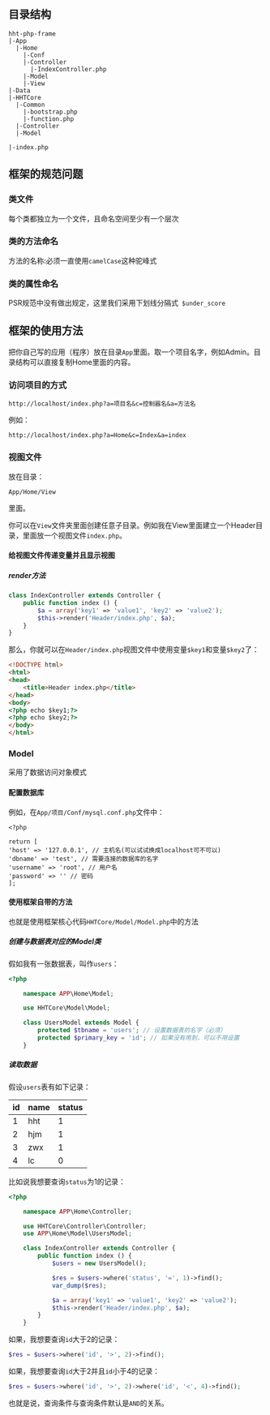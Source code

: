 ## 目录结构

```
hht-php-frame
|-App
  |-Home
    |-Conf
    |-Controller
      |-IndexController.php
    |-Model
    |-View
|-Data
|-HHTCore
  |-Common
    |-bootstrap.php
    |-function.php
  |-Controller
  |-Model
  
|-index.php
```

## 框架的规范问题

### 类文件

每个类都独立为一个文件，且命名空间至少有一个层次

### 类的方法命名

方法的名称:必须一直使用`camelCase`这种驼峰式

### 类的属性命名

PSR规范中没有做出规定，这里我们采用下划线分隔式` $under_score`

## 框架的使用方法

把你自己写的应用（程序）放在目录`App`里面。取一个项目名字，例如Admin。目录结构可以直接复制Home里面的内容。

### 访问项目的方式

```
http://localhost/index.php?a=项目名&c=控制器名&a=方法名
```

例如：

```
http://localhost/index.php?a=Home&c=Index&a=index
```

### 视图文件

放在目录：

```
App/Home/View
```

里面。

你可以在`View`文件夹里面创建任意子目录。例如我在View里面建立一个Header目录，里面放一个视图文件`index.php`。

#### 给视图文件传递变量并且显示视图

##### render方法

```php
class IndexController extends Controller {
    public function index () {
        $a = array('key1' => 'value1', 'key2' => 'value2');
        $this->render('Header/index.php', $a);
    }
}
```

那么，你就可以在`Header/index.php`视图文件中使用变量`$key1`和变量`$key2`了：

```html
<!DOCTYPE html>
<html>
<head>
	<title>Header index.php</title>
</head>
<body>
<?php echo $key1;?>
<?php echo $key2;?>
</body>
</html>
```

### Model

采用了数据访问对象模式

#### 配置数据库

例如，在`App/项目/Conf/mysql.conf.php`文件中：

```
<?php

return [
'host' => '127.0.0.1', // 主机名(可以试试换成localhost可不可以)
'dbname' => 'test', // 需要连接的数据库的名字
'username' => 'root', // 用户名
'password' => '' // 密码
];
```

#### 使用框架自带的方法

也就是使用框架核心代码`HHTCore/Model/Model.php`中的方法

##### 创建与数据表对应的Model类

假如我有一张数据表，叫作`users`：

```php
<?php

    namespace APP\Home\Model;

    use HHTCore\Model\Model;

    class UsersModel extends Model {
    	protected $tbname = 'users'; // 设置数据表的名字（必须）
    	protected $primary_key = 'id'; // 如果没有用到，可以不用设置
    }
```

##### 读取数据

假设`users`表有如下记录：

| id   | name | status |
| ---- | ---- | ------ |
| 1    | hht  | 1      |
| 2    | hjm  | 1      |
| 3    | zwx  | 1      |
| 4    | lc   | 0      |

比如说我想要查询`status`为1的记录：

```php
<?php

    namespace APP\Home\Controller;

    use HHTCore\Controller\Controller;
    use APP\Home\Model\UsersModel;

    class IndexController extends Controller {
    	public function index () {
    		$users = new UsersModel();

    		$res = $users->where('status', '=', 1)->find();
    		var_dump($res);

    		$a = array('key1' => 'value1', 'key2' => 'value2');
    		$this->render('Header/index.php', $a);
    	}
    }
```

如果，我想要查询`id`大于2的记录：

```php
$res = $users->where('id', '>', 2)->find();
```

如果，我想要查询`id`大于2并且`id`小于4的记录：

```php
$res = $users->where('id', '>', 2)->where('id', '<', 4)->find();
```

也就是说，查询条件与查询条件默认是`AND`的关系。
